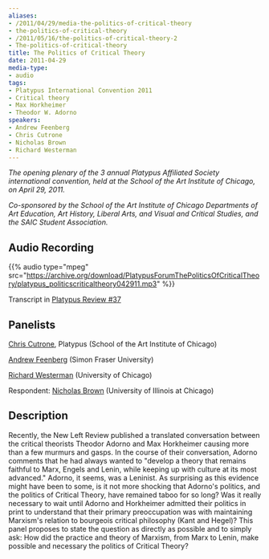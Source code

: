 ```yaml
---
aliases:
- /2011/04/29/media-the-politics-of-critical-theory
- the-politics-of-critical-theory
- /2011/05/16/the-politics-of-critical-theory-2
- The-politics-of-critical-theory
title: The Politics of Critical Theory
date: 2011-04-29
media-type:
- audio
tags:
- Platypus International Convention 2011
- Critical theory
- Max Horkheimer
- Theodor W. Adorno
speakers:
- Andrew Feenberg
- Chris Cutrone
- Nicholas Brown
- Richard Westerman
---
```


_The opening plenary of the 3 annual Platypus Affiliated Society international convention, held at the School of the Art Institute of Chicago, on April 29, 2011._

_Co-sponsored by the School of the Art Institute of Chicago Departments of Art Education, Art History, Liberal Arts, and Visual and Critical Studies, and the SAIC Student Association._

## Audio Recording

{{% audio type="mpeg" src="https://archive.org/download/PlatypusForumThePoliticsOfCriticalTheory/platypus_politicscriticaltheory042911.mp3" %}}

Transcript in [Platypus Review #37](/2011/07/09/the-politics-of-critical-theory/)

## Panelists

[Chris Cutrone](/speakers/chris-cutrone), Platypus (School of the Art Institute of Chicago)

[Andrew Feenberg](/speakers/andrew-feenberg) (Simon Fraser University)

[Richard Westerman](/speakers/richard-westerman) (University of Chicago)

Respondent: [Nicholas Brown](/speakers/nicholas-brown) (University of Illinois at Chicago)

## Description

Recently, the New Left Review published a translated conversation between the critical theorists Theodor Adorno and Max Horkheimer causing more than a few murmurs and gasps. In the course of their conversation, Adorno comments that he had always wanted to "develop a theory that remains faithful to Marx, Engels and Lenin, while keeping up with culture at its most advanced." Adorno, it seems, was a Leninist. As surprising as this evidence might have been to some, is it not more shocking that Adorno's politics, and the politics of Critical Theory, have remained taboo for so long? Was it really necessary to wait until Adorno and Horkheimer admitted their politics in print to understand that their primary preoccupation was with maintaining Marxism's relation to bourgeois critical philosophy (Kant and Hegel)? This panel proposes to state the question as directly as possible and to simply ask: How did the practice and theory of Marxism, from Marx to Lenin, make possible and necessary the politics of Critical Theory?
